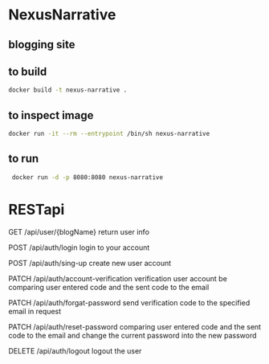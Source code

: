# NexusNarrative
## blogging site


## to build
```sh
docker build -t nexus-narrative .
```

## to inspect image
```sh
docker run -it --rm --entrypoint /bin/sh nexus-narrative
```

## to run
```sh
 docker run -d -p 8080:8080 nexus-narrative
```



# RESTapi

GET /api/user/{blogName}
    return user info

POST /api/auth/login
    login to your account

POST /api/auth/sing-up
    create new user account

PATCH /api/auth/account-verification
    verification user account be comparing user entered code and the sent code to the email

PATCH /api/auth/forgat-password
    send verification code to the specified email in request

PATCH /api/auth/reset-password
    comparing user entered code and the sent code to the email and change the current password into the new password

DELETE /api/auth/logout
    logout the user
